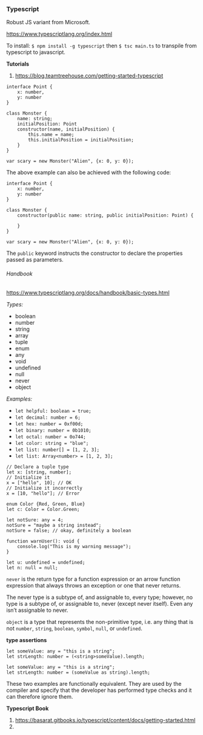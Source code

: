 ### Typescript

Robust JS variant from Microsoft.

https://www.typescriptlang.org/index.html

To install: `$ npm install -g typescript` then `$ tsc main.ts` to transpile from typescript to javascript.

**Tutorials**

1. https://blog.teamtreehouse.com/getting-started-typescript

```
interface Point {
    x: number,
    y: number
}

class Monster {
    name: string;
    initialPosition: Point
    constructor(name, initialPosition) {
        this.name = name;
        this.initialPosition = initialPosition;
    }
}

var scary = new Monster("Alien", {x: 0, y: 0});
```

The above example can also be achieved with the following code:

```
interface Point {
    x: number,
    y: number
}

class Monster {
    constructor(public name: string, public initialPosition: Point) {

    }
}

var scary = new Monster("Alien", {x: 0, y: 0});
```

The `public` keyword instructs the constructor to declare the properties passed as parameters.


###### Handbook

https://www.typescriptlang.org/docs/handbook/basic-types.html

*Types:*

- boolean
- number
- string
- array
- tuple
- enum
- any
- void
- undefined
- null
- never
- object

*Examples:*
- `let helpful: boolean = true;`
- `let decimal: number = 6;`
- `let hex: number = 0xf00d;`
- `let binary: number = 0b1010;`
- `let octal: number = 0o744;`
- `let color: string = "blue";`
- `let list: number[] = [1, 2, 3];`
- `let list: Array<number> = [1, 2, 3];`

```
// Declare a tuple type
let x: [string, number];
// Initialize it
x = ["hello", 10]; // OK
// Initialize it incorrectly
x = [10, "hello"]; // Error
```

```
enum Color {Red, Green, Blue}
let c: Color = Color.Green;
```

```
let notSure: any = 4;
notSure = "maybe a string instead";
notSure = false; // okay, definitely a boolean
```

```
function warnUser(): void {
    console.log("This is my warning message");
}
```

```
let u: undefined = undefined;
let n: null = null;
```

`never` is the return type for a function expression or an arrow function expression that always throws an exception or one that never returns.

The never type is a subtype of, and assignable to, every type; however, no type is a subtype of, or assignable to, never (except never itself). Even any isn’t assignable to never.


`object` is a type that represents the non-primitive type, i.e. any thing that is not `number`, `string`, `boolean`, `symbol`, `null`, or `undefined`.


**type assertions**

```
let someValue: any = "this is a string";
let strLength: number = (<string>someValue).length;
```

```
let someValue: any = "this is a string";
let strLength: number = (someValue as string).length;
```

These two examples are functionally equivalent. They are used by the compiler and specify that the developer has performed type checks and it can therefore ignore them.




**Typescript Book**

1. https://basarat.gitbooks.io/typescript/content/docs/getting-started.html
2. 





<!-- end -->
